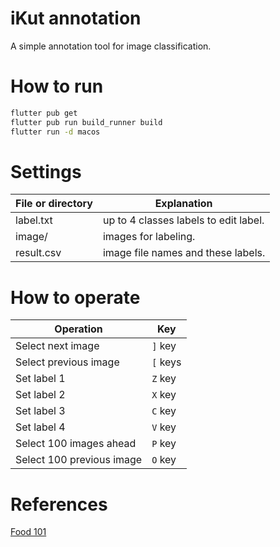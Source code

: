 # iKut annotation

A simple annotation tool for image classification.

# How to run

```sh
flutter pub get
flutter pub run build_runner build
flutter run -d macos
```

# Settings

| File or directory | Explanation　|
| --- | --- |
| label.txt | up to 4 classes labels to edit label. |
| image/ | images for labeling. |
|result.csv | image file names and these labels. |

# How to operate

| Operation | Key |
| --- | --- |
| Select next image | `]` key |
| Select previous image | `[` keys |
| Set label 1 | `Z` key |
| Set label 2 | `X` key |
| Set label 3 | `C` key |
| Set label 4 | `V` key |
| Select 100 images ahead | `P` key |
| Select 100 previous image | `O` key |

# References

[Food 101](https://www.kaggle.com/dansbecker/food-101)
